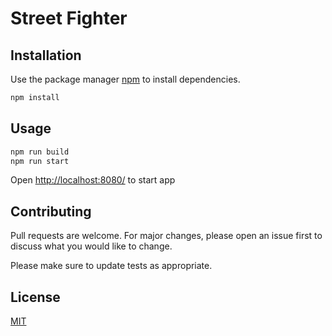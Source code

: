 # Street Fighter

## Installation

Use the package manager [npm](https://www.npmjs.com/) to install dependencies.

```bash
npm install
```
## Usage

```bash
npm run build
npm run start
```
Open [http://localhost:8080/](http://localhost:8080/) to start app

## Contributing
Pull requests are welcome. For major changes, please open an issue first to discuss what you would like to change.

Please make sure to update tests as appropriate.

## License
[MIT](https://choosealicense.com/licenses/mit/)